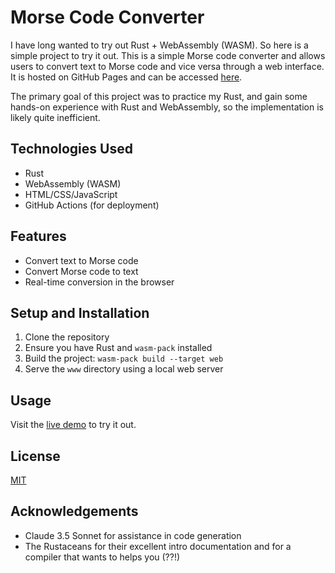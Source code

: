 # Morse Code Converter

I have long wanted to try out Rust + WebAssembly (WASM). So here is a simple project to try it out. This is a simple Morse code converter and allows users to convert text to Morse code and vice versa through a web interface. It is hosted on GitHub Pages and can be accessed [here](https://bgav.in/morse_code). 

The primary goal of this project was to practice my Rust, and gain some hands-on experience with Rust and WebAssembly, so the implementation is likely quite inefficient.

## Technologies Used
- Rust
- WebAssembly (WASM)
- HTML/CSS/JavaScript
- GitHub Actions (for deployment)

## Features
- Convert text to Morse code
- Convert Morse code to text
- Real-time conversion in the browser

## Setup and Installation
1. Clone the repository
2. Ensure you have Rust and `wasm-pack` installed
3. Build the project: `wasm-pack build --target web`
4. Serve the `www` directory using a local web server

## Usage
Visit the [live demo](https://bgav.in/morse_code) to try it out.

## License
[MIT](https://choosealicense.com/licenses/mit/)

## Acknowledgements
- Claude 3.5 Sonnet for assistance in code generation
- The Rustaceans for their excellent intro documentation and for a compiler that wants to helps you (??!)